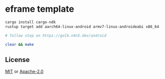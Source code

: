 # eframe template

```bash
cargo install cargo-ndk
rustup target add aarch64-linux-android armv7-linux-androideabi x86_64-linux-android i686-linux-android

# follow step on https://golb.n4n5.dev/android

clear && make
```

## License

[MIT](./LICENSE-MIT) or [Apache-2.0](./LICENSE-APACHE)
